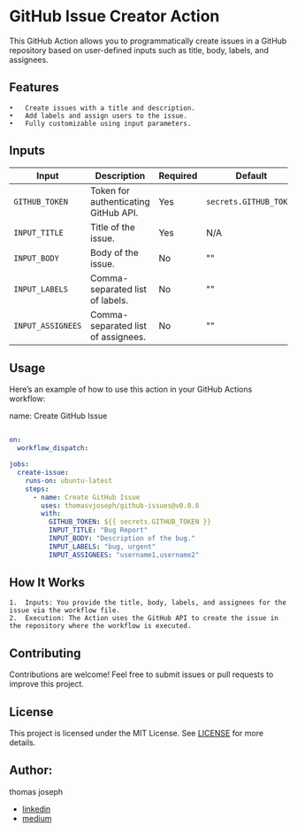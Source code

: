 # GitHub Issue Creator Action

This GitHub Action allows you to programmatically create issues in a GitHub repository based on user-defined inputs such as title, body, labels, and assignees.

## Features

	•	Create issues with a title and description.
	•	Add labels and assign users to the issue.
	•	Fully customizable using input parameters.

## Inputs

| Input             | Description                        | Required | Default                |
|-------------------|------------------------------------|----------|------------------------|
| `GITHUB_TOKEN`    | Token for authenticating GitHub API. | Yes      | `secrets.GITHUB_TOKEN` |
| `INPUT_TITLE`     | Title of the issue.                | Yes      | N/A                    |
| `INPUT_BODY`      | Body of the issue.                 | No       | ""                     |
| `INPUT_LABELS`    | Comma-separated list of labels.    | No       | ""                     |
| `INPUT_ASSIGNEES` | Comma-separated list of assignees. | No       | ""                     |


## Usage

Here’s an example of how to use this action in your GitHub Actions workflow:

name: Create GitHub Issue
```yaml

on:
  workflow_dispatch:

jobs:
  create-issue:
    runs-on: ubuntu-latest
    steps:
      - name: Create GitHub Issue
        uses: thomasvjoseph/github-issues@v0.0.8
        with:
          GITHUB_TOKEN: ${{ secrets.GITHUB_TOKEN }}
          INPUT_TITLE: "Bug Report"
          INPUT_BODY: "Description of the bug."
          INPUT_LABELS: "bug, urgent"
          INPUT_ASSIGNEES: "username1,username2"
```
## How It Works

	1.	Inputs: You provide the title, body, labels, and assignees for the issue via the workflow file.
	2.	Execution: The Action uses the GitHub API to create the issue in the repository where the workflow is executed.



## Contributing

Contributions are welcome! Feel free to submit issues or pull requests to improve this project.

## License

This project is licensed under the MIT License. See [LICENSE](LICENSE) for more details.


## Author:  
thomas joseph
- [linkedin](https://www.linkedin.com/in/thomas-joseph-88792b132/)
- [medium](https://medium.com/@thomasvjoseph)
